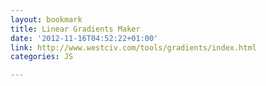 ```yaml
---
layout: bookmark
title: Linear Gradients Maker
date: '2012-11-16T04:52:22+01:00'
link: http://www.westciv.com/tools/gradients/index.html
categories: JS

---
```

